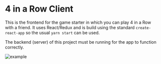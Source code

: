 # 4 in a Row Client

This is the frontend for the game starter in which you can play 4 in a Row with a friend. It uses React/Redux and is build using the standard `create-react-app` so the usual `yarn start` can be used.

The backend (server) of this project must be running for the app to function correctly.

![example](https://media.giphy.com/media/Kyxu98OghO17ymgjBV/giphy.gif)
